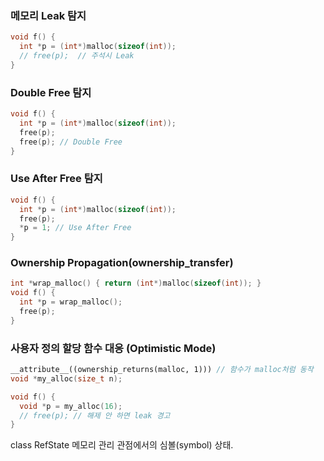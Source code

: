 
### 메모리 Leak 탐지
```cpp
void f() {
  int *p = (int*)malloc(sizeof(int));
  // free(p);  // 주석시 Leak
}
```

### Double Free 탐지
```cpp
void f() {
  int *p = (int*)malloc(sizeof(int));
  free(p);
  free(p); // Double Free
}
```

### Use After Free 탐지
```cpp
void f() {
  int *p = (int*)malloc(sizeof(int));
  free(p);
  *p = 1; // Use After Free
}
```

### Ownership Propagation(ownership_transfer)
```cpp
int *wrap_malloc() { return (int*)malloc(sizeof(int)); }
void f() {
  int *p = wrap_malloc();
  free(p);
}
```

### 사용자 정의 할당 함수 대응 (Optimistic Mode)
```cpp
__attribute__((ownership_returns(malloc, 1))) // 함수가 malloc처럼 동작
void *my_alloc(size_t n);

void f() {
  void *p = my_alloc(16);
  // free(p); // 해제 안 하면 leak 경고
}
```


class RefState
 메모리 관리 관점에서의 심볼(symbol) 상태.

